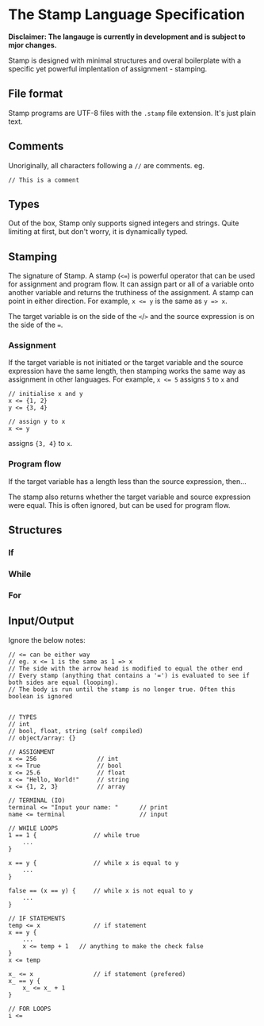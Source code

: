 # The Stamp Language Specification

<b>Disclaimer: The langauge is currently in development and is subject to mjor changes.</b>

Stamp is designed with minimal structures and overal boilerplate with a specific yet powerful implentation of assignment - stamping.

## File format
Stamp programs are UTF-8 files with the ```.stamp``` file extension. It's just plain text.

## Comments
Unoriginally, all characters following a ```//``` are comments.
eg.
```
// This is a comment
```

## Types
Out of the box, Stamp only supports signed integers and strings. Quite limiting at first, but don't worry, it is dynamically typed.

## Stamping
The signature of Stamp. A stamp (```<=```) is powerful operator that can be used for assignment and program flow. It can assign part or all of a variable onto another variable and returns the truthiness of the assignment. A stamp can point in either direction. For example, ```x <= y``` is the same as ```y => x```.

The target variable is on the side of the ```<```/```>``` and the source expression is on the side of the ```=```.

### Assignment
If the target variable is not initiated or the target variable and the source expression have the same length, then stamping works the same way as assignment in other languages.
For example, ```x <= 5``` assigns ```5``` to ```x``` and
```
// initialise x and y
x <= {1, 2}
y <= {3, 4}

// assign y to x
x <= y
```
assigns ```{3, 4}``` to ```x```.

### Program flow
If the target variable has a length less than the source expression, then...

The stamp also returns whether the target variable and source expression were equal. This is often ignored, but can be used for program flow.

## Structures

### If

### While

### For

## Input/Output



Ignore the below notes:

```
// <= can be either way
// eg. x <= 1 is the same as 1 => x
// The side with the arrow head is modified to equal the other end
// Every stamp (anything that contains a '=') is evaluated to see if both sides are equal (looping).
// The body is run until the stamp is no longer true. Often this boolean is ignored


// TYPES
// int
// bool, float, string (self compiled)
// object/array: {}

// ASSIGNMENT
x <= 256                 // int
x <= True                // bool
x <= 25.6                // float
x <= "Hello, World!"     // string
x <= {1, 2, 3}           // array

// TERMINAL (IO)
terminal <= "Input your name: "      // print
name <= terminal                     // input

// WHILE LOOPS
1 == 1 {                // while true
    ...
}

x == y {                // while x is equal to y
    ...
}

false == (x == y) {     // while x is not equal to y
    ...
}

// IF STATEMENTS
temp <= x               // if statement
x == y {
    ...
    x <= temp + 1   // anything to make the check false
}
x <= temp

x_ <= x                 // if statement (prefered)
x_ == y {
    x_ <= x_ + 1
}

// FOR LOOPS
i <= 
```
